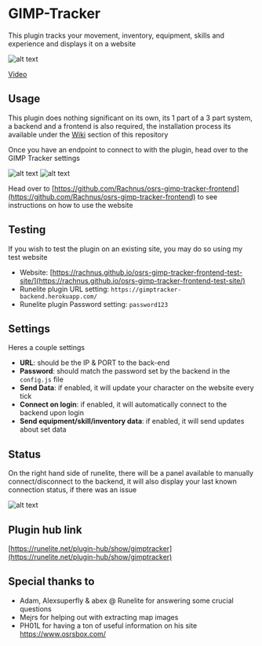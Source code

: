 # GIMP-Tracker
This plugin tracks your movement, inventory, equipment, skills and experience and displays it on a website

![alt text](https://i.imgur.com/5QQoa1T.png)

[Video](https://www.youtube.com/watch?v=aXN_TnHZUJI)

## Usage
This plugin does nothing significant on its own, its 1 part of a 3 part system, a backend and a frontend is also required, the installation process its available under the [Wiki](https://github.com/Rachnus/GIMP-Tracker/wiki/) section of this repository 

Once you have an endpoint to connect to with the plugin, head over to the GIMP Tracker settings

![alt text](https://i.imgur.com/P5zylDq.png)
![alt text](https://i.imgur.com/a0x6Wi7.png)

Head over to [https://github.com/Rachnus/osrs-gimp-tracker-frontend](https://github.com/Rachnus/osrs-gimp-tracker-frontend) to see instructions on how to use the website

## Testing
If you wish to test the plugin on an existing site, you may do so using my test website

* Website: [https://rachnus.github.io/osrs-gimp-tracker-frontend-test-site/](https://rachnus.github.io/osrs-gimp-tracker-frontend-test-site/)
* Runelite plugin URL setting: `https://gimptracker-backend.herokuapp.com/`
* Runelite plugin Password setting: `password123`

## Settings
Heres a couple settings
* **URL**: should be the IP & PORT to the back-end
* **Password**: should match the password set by the backend in the `config.js` file
* **Send Data**: if enabled, it will update your character on the website every tick
* **Connect on login**: if enabled, it will automatically connect to the backend upon login
* **Send equipment/skill/inventory data**: if enabled, it will send updates about set data

## Status

On the right hand side of runelite, there will be a panel available to manually connect/disconnect to the backend, it will also display your last known connection status, if there was an issue

![alt text](https://i.imgur.com/9It7uoE.png)

## Plugin hub link
[https://runelite.net/plugin-hub/show/gimptracker](https://runelite.net/plugin-hub/show/gimptracker)

## Special thanks to

- Adam, Alexsuperfly & abex @ Runelite for answering some crucial questions 
- Mejrs for helping out with extracting map images
- PH01L for having a ton of useful information on his site https://www.osrsbox.com/

